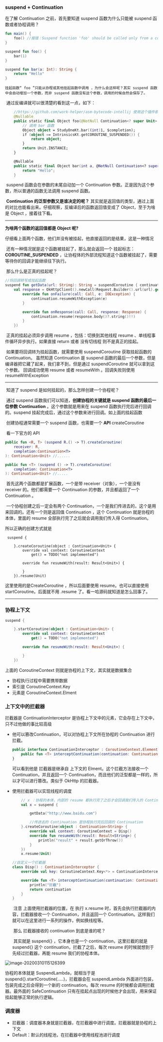 ### suspend + Continuation

在了解 Continuation 之前，首先要知道 suspend 函数为什么只能被 suspend 函数或者协程调用？

```kotlin
fun main() {
    foo() //报错：Suspend function 'foo' should be called only from a coroutine or another suspend function
}

suspend fun foo() {
    bar(1)
}

suspend fun bar(a: Int): String {
    return "Hello"
}
```

 	挂起函数“ foo ”只能从协程或其他挂起函数中调用 ，为什么会这样呢？其实 suspend 函数中会自动增加一个参数，而非 suspend 函数没有这个参数，调用的时候自然会保存了。

​	通过反编译就可以很清楚的看到这一点，如下：

```kotlin
    //https://github.com/work-helper/asm-bytecode-intellij 使用这个插件即可反编译
	@Nullable
    public static final Object foo(@NotNull Continuation<? super Unit> $completion) {
        // 调用 bar 函数
        Object object = StudyOneKt.bar((int)1, $completion);
        if (object == IntrinsicsKt.getCOROUTINE_SUSPENDED()) {
            return object;
        }
        return Unit.INSTANCE;
    }

    @Nullable
    public static final Object bar(int a, @NotNull Continuation<? super String> $completion) {
        return "Hello";
    }
```

​	suspend 函数会在参数的末尾自动加一个 Continuation 参数。正是因为这个参数，所以普通的函数无法调用 suspend 函数。

​	**Continuation 的泛型参数又是谁决定的呢？**  其实就是返回值的类型，通过上面的对比也能看出来。仔细观察，反编译后的函数返回值变成了 Object，至于为啥是 Object ，接着往下看。

------

**为啥两个函数的返回值都是 Object 呢?**

​		仔细看上面两个函数，他们并没有被挂起，他直接返回的是结果，这是一种情况

​		还有一种情况就是这个函数被挂起了，那么就会返回一个 挂起标志：**COROUTINE_SUSPENDED** ，让协程体的外部流程知道这个函数被挂起了，需要等待你的回调才能继续往下执行。

​		那么什么是正真的挂起呢？

```kotlin
//将回调转写成挂起函数
suspend fun getData(url: String): String = suspendCoroutine { continuation ->
    val response = OkHttpClient().newCall(Request.Builder().url(url).get().build()).enqueue(object : Callback {
        override fun onFailure(call: Call, e: IOException) {
            continuation.resumeWithException(e)
        }

        override fun onResponse(call: Call, response: Response) {
            continuation.resume(response.body()?.string()!!)
        }
    })
```

​		正真的挂起必须异步调用 resume ，包括：切换到其他线程 resume 、单线程事件循环异步执行。如果直接 return 或者 没有切线程 则不是真正的挂起。

​		如果要将回调转为挂起函数，就需要使用 suspendCoroutine 获取挂起函数的 Continuation。 虽然知道 Continuation 是 suspend 函数的最后一个参数，但是编译器把它藏了起来，我们拿不到，但是通过  suspendCoroutine 就可以拿到这个参数。 回调成功使用 resume 或者 resumeWith 。回调失败则使用 resumeWithException

------

​		知道了 suspend 是如何挂起的，那么怎样创建一个协程呢？

​		通过 suspend 函数我们可以知道，**创建协程的关键就是 suspend 函数的最后一位参数 Continuation** 。这个参数就是用来在 suspend 函数执行完后进行回调的。suspend 挂起完成后，通过这个参数来进行回调。如上面的挂起函数

​		创建协程通常需要一个 suspend 函数，也需要一个 **API** createCoroutine

​		看一下官方的 API 

```kotlin
public fun <R, T> (suspend R.() -> T).createCoroutine(
    receiver: R,
    completion:Continuation<T>
): Continuation<Unit> //......

public fun <T> (suspend () -> T).createCoroutine(
    completion: Continuation<T>
): Continuation<Unit> //.....
```

​		首先这两个函数都是扩展函数，一个是带 receiver（对象），一个是没有 receiver 的。他们都需要一个 Continuation 的参数，并且都返回了一个 Continuation 。

​		一个协程创建之后一定会有两个 Continuation，一个是我们传进去的，这个是用来回调的。还有一个则是返回值 Continuation ，这个 Continuation 就是协程的本体，里面的 resume 全部执行完了之后就会调用我们传入得 Continuation。

所以正确的创建方式就是

```
 suspend {

    }.createCoroutine(object : Continuation<Unit> {
        override val context: CoroutineContext
            get() = TODO("not implemented")

        override fun resumeWith(result: Result<Unit>) {

        }
    }).resume(Unit)
```

这里使用的是CreateCoroutine ，所以后面要使用 resume。也可以直接使用 startCoroutine。后面就不用 .resume 了。看一哈源码就知道是怎么回事了。

------

### 协程上下文

```kotlin
suspend {

    }.startCoroutine(object : Continuation<Unit> {
        override val context: CoroutineContext
            get() = TODO("not implemented")

        override fun resumeWith(result: Result<Unit>) {

        }
    })
```

上面的 CoroutineContext 则就是协程的上下文，其实就是数据集合

- 协程执行过程中需要携带数据
- 索引是 CoroutineContext.Key
- 元素是 CoroutineContext.Elment

### 上下文中的拦截器

拦截器是 ContinuationInterceptor 是协程上下文中的元素，它会存在上下文中，只不过他做的事比较高级

- 他可以篡改Continuation，可以对协程上下文所在协程的 Continuation 进行拦截。

   

  ```kotlin
  public interface ContinuationInterceptor : CoroutineContext.Element {
      public fun <T> interceptContinuation(continuation: Continuation<T>): Continuation<T>
  }
  ```

  可以看到他是 拦截器是继承自 上下文的 Elment。这个拦截方法接收一个 Continuation，并且返回一个 Continuation，而且他们的泛型都是一样的，所以才可以进行篡改。类似于 OkHttp 的拦截器。
  
- 使用拦截器可以实现线程的调度

  ```kotlin
      // x ：协程的本体，内部的 resume 都执行完了之后才会回调我们传入的 Continuation
      val x = suspend {
  
          getData("http://www.baidu.com")
  
          //传进去的 Continuation 是协程执行完后回调的 Continuation
      }.createCoroutine(object : Continuation<String> {
          override val context: CoroutineContext = Disp()
          override fun resumeWith(result: Result<String>) {
              println("result" + result.getOrThrow())
          }
      })
      x.resume(Unit)
  ```

  ```kotlin
  //自定义一个拦截器
  class Disp() : ContinuationInterceptor {
      override val key: CoroutineContext.Key<*> = ContinuationInterceptor
  
      override fun <T> interceptContinuation(continuation: Continuation<T>): Continuation<T> {
          println("拦截")
          return continuation
      }
  }
  ```

  ​	注意 上面使用拦截器的位置，在 执行 x.resume 时，首先会执行拦截器的内容，拦截器接收一个 Continuation，并且返回一个 Continuation。这样我们就可以在这里进行一系列的操作，例如换线程等。

  ​	那么 拦截器接收的 continuation 到底是谁的呢？

  ​	其实就是 suspend{} ，它本身也是一个 continuation，这里拦截的就是 suspend{} 这个 continuation，拦截了之后，每次 resume 的时候就想到于先经过拦截器，再能 resume 我们的协程本体。

![image-20200310115126399](10%EF%BC%8CContinuation.assets/image-20200310115126399.png)

协程的本体就是 SuspendLambda，就相当于是 suspend{}.startCoroutine(.....)，拦截器会在 suspendLambda 外面进行包装，包装完成之后会得到一个新的 continuation。每次 resume 的时候都会调用拦截器。最外面的 SafeContinuation 只有在挂起点出现的时候他才会出现，用来保证挂起能够正常的执行逻辑。

### 调度器

- 拦截器：调度器本身就是拦截器，在拦截器中进行调度。拦截器就是协程的上下文
- Default：默认的线程池，在拦截器中使用线程池进行调度